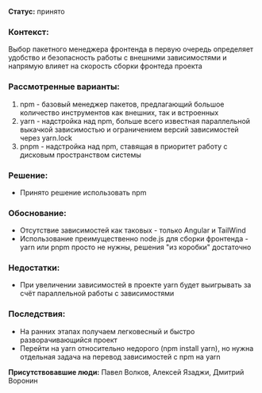 **Статус:** принято

### Контекст:
Выбор пакетного менеджера фронтенда в первую очередь определяет удобство и безопасность работы с внешними зависимостями и напрямую влияет на скорость сборки фронтеда проекта

### Рассмотренные варианты:
1. npm - базовый менеджер пакетов, предлагающий большое количество инструментов как внешних, так и встроенных
2. yarn - надстройка над npm, больше всего известная параллельной выкачкой зависимостью и ограничением версий зависимостей через yarn.lock
3. pnpm - надстройка над npm, ставящая в приоритет работу с дисковым пространством системы

### Решение:
- Принято решение использовать npm

### Обоснование:
- Отсутствие зависимостей как таковых - только Angular и TailWind
- Использование преимущественно node.js для сборки фронтенда - yarn или pnpm просто не нужны, решения "из коробки" достаточно

### Недостатки:
- При увеличении зависимостей в проекте yarn будет выигрывать за счёт параллельной работы с зависимостями

### Последствия:
- На ранних этапах получаем легковесный и быстро разворачивающийся проект
- Перейти на yarn относительно недорого (npm install yarn), но нужна отдельная задача на перевод зависимостей с npm на yarn

**Присутствовавшие люди:**
Павел Волков, Алексей Язаджи, Дмитрий Воронин 